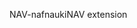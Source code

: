 <span data-ttu-id="eae86-101">NAV-nafnauki</span><span class="sxs-lookup"><span data-stu-id="eae86-101">NAV extension</span></span>